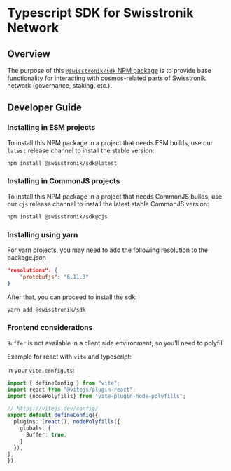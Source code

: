 # Typescript SDK for Swisstronik Network

## Overview

The purpose of this [`@swisstronik/sdk` NPM package](https://www.npmjs.com/package/@swisstronik/sdk) is to provide base functionality for interacting with cosmos-related parts of Swisstronik network (governance, staking, etc.).

## Developer Guide

### Installing in ESM projects

To install this NPM package in a project that needs ESM builds, use our `latest` release channel to install the stable version:

```bash
npm install @swisstronik/sdk@latest
```

### Installing in CommonJS projects

To install this NPM package in a project that needs CommonJS builds, use our `cjs` release channel to install the latest stable CommonJS version:

```bash
npm install @swisstronik/sdk@cjs
```


### Installing using yarn

For yarn projects, you may need to add the following resolution to the package.json

```json
"resolutions": {
    "protobufjs": "6.11.3"
}
```

After that, you can proceed to install the sdk:

```bash
yarn add @swisstronik/sdk
``` 

### Frontend considerations

`Buffer` is not available in a client side environment, so you'll need to polyfill

Example for react with `vite` and typescript:

In your `vite.config.ts`:

```typescript
import { defineConfig } from "vite";
import react from "@vitejs/plugin-react";
import {nodePolyfills} from 'vite-plugin-node-polyfills';

// https://vitejs.dev/config/
export default defineConfig({
  plugins: [react(), nodePolyfills({
    globals: {
      Buffer: true,
    }
  }), 
],
});
```